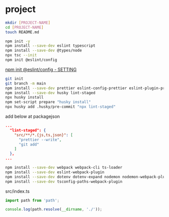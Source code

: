 # project

```bash
mkdir [PROJECT-NAME]
cd [PROJECT-NAME]
touch README.md

npm init -y
npm install --save-dev eslint typescript
npm install --save-dev @types/node
npx tsc --init
npm init @eslint/config
```

[npm init @eslint/config - SETTING](./doc/SETTING_ESLINT.md)

```bash
git init
git branch -m main
npm install --save-dev prettier eslint-config-prettier eslint-plugin-prettier
npm install --save-dev husky lint-staged
npx husky install
npm set-script prepare "husky install"
npx husky add .husky/pre-commit "npx lint-staged"
```

add below at packagejson

```json
...
  "lint-staged": {
    "src/**/*.{js,ts,json}": [
      "prettier --write",
      "git add"
    ]
  },
...
```

```bash
npm install --save-dev webpack webpack-cli ts-loader
npm install --save-dev eslint-webpack-plugin
npm install --save-dev dotenv dotenv-expand nodemon nodemon-webpack-plugin webpack-node-externals
npm install --save-dev tsconfig-paths-webpack-plugin
```

src/index.ts
```ts
import path from 'path';

console.log(path.resolve(__dirname, './'));
```
